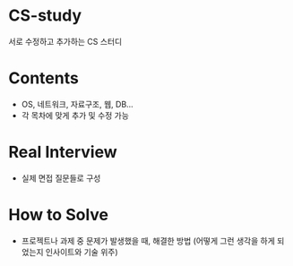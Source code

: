 

# CS-study
서로 수정하고 추가하는 CS 스터디

# Contents
- OS, 네트워크, 자료구조, 웹, DB...
- 각 목차에 맞게 추가 및 수정 가능

# Real Interview
- 실제 면접 질문들로 구성

# How to Solve
- 프로젝트나 과제 중 문제가 발생했을 때, 해결한 방법 (어떻게 그런 생각을 하게 되었는지 인사이트와 기술 위주)
